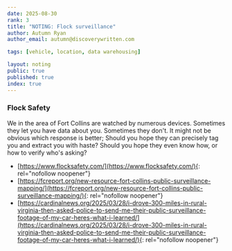 ```yaml
---
date: 2025-08-30
rank: 3
title: "NOTING: Flock surveillance"
author: Autumn Ryan
author_email: autumn@discoverywritten.com

tags: [vehicle, location, data warehousing]

layout: noting
public: true
published: true
index: true
---
```


### Flock Safety
We in the area of Fort Collins are watched by numerous devices. Sometimes they let you have data about you. Sometimes they don't. It might not be obvious which response is better; Should you hope they can precisely tag you and extract you with haste? Should you hope they even know how, or how to verify who's asking?

- [https://www.flocksafety.com/](https://www.flocksafety.com/){: rel="nofollow noopener"}
- [https://fcreport.org/new-resource-fort-collins-public-surveillance-mapping/](https://fcreport.org/new-resource-fort-collins-public-surveillance-mapping/){: rel="nofollow noopener"}
- [https://cardinalnews.org/2025/03/28/i-drove-300-miles-in-rural-virginia-then-asked-police-to-send-me-their-public-surveillance-footage-of-my-car-heres-what-i-learned/](https://cardinalnews.org/2025/03/28/i-drove-300-miles-in-rural-virginia-then-asked-police-to-send-me-their-public-surveillance-footage-of-my-car-heres-what-i-learned/){: rel="nofollow noopener"}
